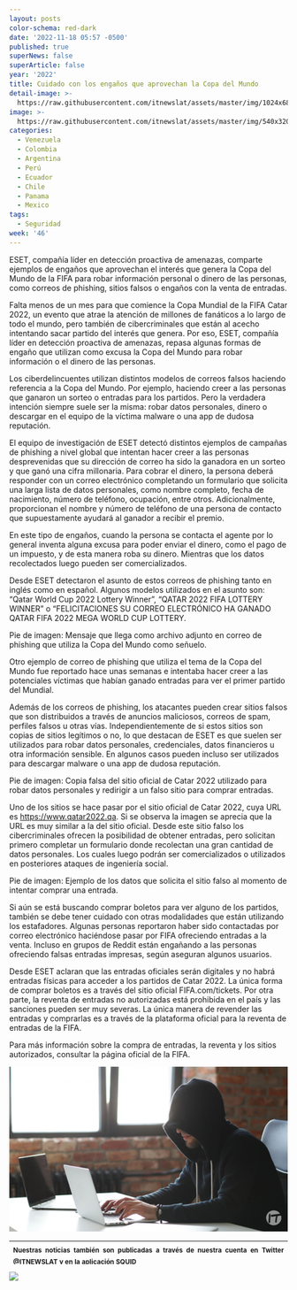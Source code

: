```yaml
---
layout: posts
color-schema: red-dark
date: '2022-11-18 05:57 -0500'
published: true
superNews: false
superArticle: false
year: '2022'
title: Cuidado con los engaños que aprovechan la Copa del Mundo
detail-image: >-
  https://raw.githubusercontent.com/itnewslat/assets/master/img/1024x680/delincuente-con-laptop-g.jpg
image: >-
  https://raw.githubusercontent.com/itnewslat/assets/master/img/540x320/delincuente-con-laptop-p.jpg
categories:
  - Venezuela
  - Colombia
  - Argentina
  - Perú
  - Ecuador
  - Chile
  - Panama
  - Mexico
tags:
  - Seguridad
week: '46'
---
```

ESET, compañía líder en detección proactiva de amenazas, comparte ejemplos de engaños que aprovechan el interés que genera la Copa del Mundo de la FIFA para robar información personal o dinero de las personas, como correos de phishing, sitios falsos o engaños con la venta de entradas.

Falta menos de un mes para que comience la Copa Mundial de la FIFA Catar 2022, un evento que atrae la atención de millones de fanáticos a lo largo de todo el mundo, pero también de cibercriminales que están al acecho intentando sacar partido del interés que genera. Por eso, ESET, compañía líder en detección proactiva de amenazas, repasa algunas formas de engaño que utilizan como excusa la Copa del Mundo para robar información o el dinero de las personas.

Los ciberdelincuentes utilizan distintos modelos de correos falsos haciendo referencia a la Copa del Mundo. Por ejemplo, haciendo creer a las personas que ganaron un sorteo o entradas para los partidos. Pero la verdadera intención siempre suele ser la misma: robar datos personales, dinero o descargar en el equipo de la víctima malware o una app de dudosa reputación.

El equipo de investigación de ESET detectó distintos ejemplos de campañas de phishing a nivel global que intentan hacer creer a las personas desprevenidas que su dirección de correo ha sido la ganadora en un sorteo y que ganó una cifra millonaria. Para cobrar el dinero, la persona deberá responder con un correo electrónico completando un formulario que solicita una larga lista de datos personales, como nombre completo, fecha de nacimiento, número de teléfono, ocupación, entre otros. Adicionalmente, proporcionan el nombre y número de teléfono de una persona de contacto que supuestamente ayudará al ganador a recibir el premio.

En este tipo de engaños, cuando la persona se contacta el agente por lo general inventa alguna excusa para poder enviar el dinero, como el pago de un impuesto, y de esta manera roba su dinero. Mientras que los datos recolectados luego pueden ser comercializados.

Desde ESET detectaron el asunto de estos correos de phishing tanto en inglés como en español. Algunos modelos utilizados en el asunto son: “Qatar World Cup 2022 Lottery Winner”, “QATAR 2022 FIFA LOTTERY WINNER” o “FELICITACIONES SU CORREO ELECTRÓNICO HA GANADO QATAR FIFA 2022 MEGA WORLD CUP LOTTERY.

Pie de imagen: Mensaje que llega como archivo adjunto en correo de phishing que utiliza la Copa del Mundo como señuelo.

Otro ejemplo de correo de phishing que utiliza el tema de la Copa del Mundo fue reportado hace unas semanas e intentaba hacer creer a las potenciales víctimas que habían ganado entradas para ver el primer partido del Mundial.

Además de los correos de phishing, los atacantes pueden crear sitios falsos que son distribuidos a través de anuncios maliciosos, correos de spam, perfiles falsos u otras vías. Independientemente de si estos sitios son copias de sitios legítimos o no, lo que destacan de ESET es que suelen ser utilizados para robar datos personales, credenciales, datos financieros u otra información sensible. En algunos casos pueden incluso ser utilizados para descargar malware o una app de dudosa reputación.

Pie de imagen: Copia falsa del sitio oficial de Catar 2022 utilizado para robar datos personales y redirigir a un falso sitio para comprar entradas.

Uno de los sitios se hace pasar por el sitio oficial de Catar 2022, cuya URL es  https://www.qatar2022.qa. Si se observa la imagen se aprecia que la URL es muy similar a la del sitio oficial. Desde este sitio falso los cibercriminales ofrecen la posibilidad de obtener entradas, pero solicitan primero completar un formulario donde recolectan una gran cantidad de datos personales. Los cuales luego podrán ser comercializados o utilizados en posteriores ataques de ingeniería social.

Pie de imagen: Ejemplo de los datos que solicita el sitio falso al momento de intentar comprar una entrada.

Si aún se está buscando comprar boletos para ver alguno de los partidos, también se debe tener cuidado con otras modalidades que están utilizando los estafadores. Algunas personas reportaron haber sido contactadas por correo electrónico haciéndose pasar por FIFA ofreciendo entradas a la venta. Incluso en grupos de Reddit están engañando a las personas ofreciendo falsas entradas impresas, según aseguran algunos usuarios.

Desde ESET aclaran que las entradas oficiales serán digitales y no habrá entradas físicas para acceder a los partidos de Catar 2022. La única forma de comprar boletos es a través del sitio oficial FIFA.com/tickets. Por otra parte, la reventa de entradas no autorizadas está prohibida en el país y las sanciones pueden ser muy severas. La única manera de revender las entradas y comprarlas es a través de la plataforma oficial para la reventa de entradas de la FIFA.

Para más información sobre la compra de entradas, la reventa y los sitios autorizados, consultar la página oficial de la FIFA.

![](https://raw.githubusercontent.com/itnewslat/assets/master/img/540x320/delincuente-con-laptop-p.jpg)

<table style="height: 42px;" width="569">
<tbody>
<tr>
<td style="text-align: justify;"><sub><strong>Nuestras noticias también son publicadas a través de nuestra cuenta en Twitter <a href="https://twitter.com/itnewslat?lang=es">@ITNEWSLAT</a> y en la aplicación <a href="https://squidapp.co/en/">SQUID</a></strong></sub></td>
</tr>
</tbody>
</table>

<img src="https://tracker.metricool.com/c3po.jpg?hash=56f88a41e39ab42c063cc51676587a04"/>